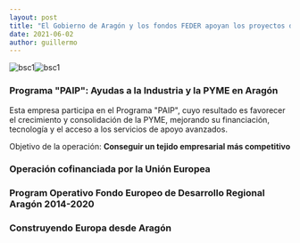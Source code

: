 ```yaml
---
layout: post
title: "El Gobierno de Aragón y los fondos FEDER apoyan los proyectos de Frogtek"
date: 2021-06-02
author: guillermo
---
```

<p><img class="aligncenter size-full wp-image-2233" src="{{ site.baseurl }}/assets/posts/image001.png" alt="bsc1" /><img class="alignright size-full wp-image-2233" src="{{ site.baseurl }}/assets/posts/image002.png" alt="bsc1" /></p>

### Programa "PAIP": Ayudas a la Industria y la PYME en Aragón

Esta empresa participa en el Programa "PAIP", cuyo resultado es favorecer el crecimiento y consolidación de la PYME, mejorando su financiación, tecnología y el acceso a los servicios de apoyo avanzados.

Objetivo de la operación: **Conseguir un tejido empresarial más competitivo**


### Operación cofinanciada por la Unión Europea

### Program Operativo Fondo Europeo de Desarrollo Regional Aragón 2014-2020

### Construyendo Europa desde Aragón
